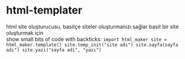 # html-templater
html site oluşturucusu, basitçe siteler oluşturmanızı sağlar basit bir site oluşturmak için<br>
show small bits of code with backticks: `import html_maker
site = html_maker.template()
site.temp_init("site adı")
site.sayfa(sayfa adı")
site.yazi("sayfa adi", "yazı")` 
